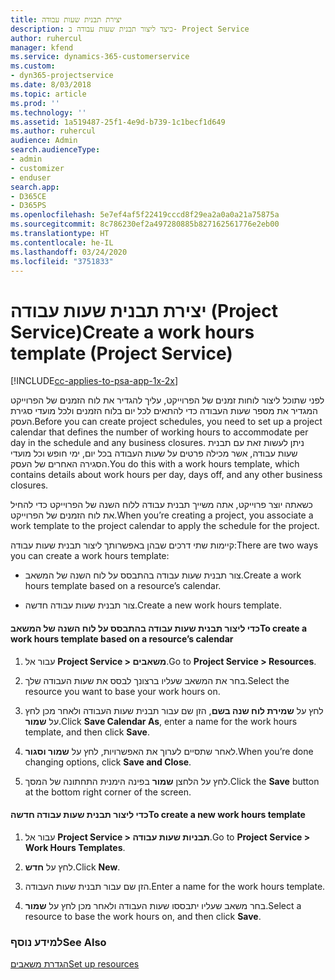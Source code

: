 ```yaml
---
title: יצירת תבנית שעות עבודה
description: כיצד ליצור תבנית שעות עבודה ב- Project Service
author: ruhercul
manager: kfend
ms.service: dynamics-365-customerservice
ms.custom:
- dyn365-projectservice
ms.date: 8/03/2018
ms.topic: article
ms.prod: ''
ms.technology: ''
ms.assetid: 1a519487-25f1-4e9d-b739-1c1becf1d649
ms.author: ruhercul
audience: Admin
search.audienceType:
- admin
- customizer
- enduser
search.app:
- D365CE
- D365PS
ms.openlocfilehash: 5e7ef4af5f22419cccd8f29ea2a0a0a21a75875a
ms.sourcegitcommit: 8c786230ef2a497280885b827162561776e2eb00
ms.translationtype: HT
ms.contentlocale: he-IL
ms.lasthandoff: 03/24/2020
ms.locfileid: "3751833"
---
```

# <a name="create-a-work-hours-template-project-service"></a><span data-ttu-id="40dec-103">יצירת תבנית שעות עבודה (Project Service)</span><span class="sxs-lookup"><span data-stu-id="40dec-103">Create a work hours template (Project Service)</span></span>

[!INCLUDE[cc-applies-to-psa-app-1x-2x](../includes/cc-applies-to-psa-app-1x-2x.md)]

<span data-ttu-id="40dec-104">לפני שתוכל ליצור לוחות זמנים של הפרוייקט, עליך להגדיר את לוח הזמנים של הפרוייקט המגדיר את מספר שעות העבודה כדי להתאים לכל יום בלוח הזמנים ולכל מועדי סגירת העסק.</span><span class="sxs-lookup"><span data-stu-id="40dec-104">Before you can create project schedules, you need to set up a project calendar that defines the number of working hours to accommodate per day in the schedule and any business closures.</span></span> <span data-ttu-id="40dec-105">ניתן לעשות זאת עם תבנית שעות עבודה, אשר מכילה פרטים על שעות העבודה בכל יום, ימי חופש וכל מועדי הסגירה האחרים של העסק.</span><span class="sxs-lookup"><span data-stu-id="40dec-105">You do this with a work hours template, which contains details about work hours per day, days off, and any other business closures.</span></span>  
  
 <span data-ttu-id="40dec-106">כשאתה יוצר פרוייקט, אתה משייך תבנית עבודה ללוח השנה של הפרוייקט כדי להחיל את לוח הזמנים של הפרוייקט.</span><span class="sxs-lookup"><span data-stu-id="40dec-106">When you’re creating a project, you associate a work template to the project calendar to apply the schedule for the project.</span></span>  
  
 <span data-ttu-id="40dec-107">קיימות שתי דרכים שבהן באפשרותך ליצור תבנית שעות עבודה:</span><span class="sxs-lookup"><span data-stu-id="40dec-107">There are two ways you can create a work hours template:</span></span>  
  
-   <span data-ttu-id="40dec-108">צור תבנית שעות עבודה בהתבסס על לוח השנה של המשאב.</span><span class="sxs-lookup"><span data-stu-id="40dec-108">Create a work hours template based on a resource’s calendar.</span></span>  
  
-   <span data-ttu-id="40dec-109">צור תבנית שעות עבודה חדשה.</span><span class="sxs-lookup"><span data-stu-id="40dec-109">Create a new work hours template.</span></span>  
  
#### <a name="to-create-a-work-hours-template-based-on-a-resources-calendar"></a><span data-ttu-id="40dec-110">כדי ליצור תבנית שעות עבודה בהתבסס על לוח השנה של המשאב</span><span class="sxs-lookup"><span data-stu-id="40dec-110">To create a work hours template based on a resource’s calendar</span></span>  
  
1.  <span data-ttu-id="40dec-111">עבור אל **Project Service > משאבים**.</span><span class="sxs-lookup"><span data-stu-id="40dec-111">Go to **Project Service > Resources**.</span></span>  
  
2.  <span data-ttu-id="40dec-112">בחר את המשאב שעליו ברצונך לבסס את שעות העבודה שלך.</span><span class="sxs-lookup"><span data-stu-id="40dec-112">Select the resource you want to base your work hours on.</span></span>  
  
3.  <span data-ttu-id="40dec-113">לחץ על **שמירת לוח שנה בשם**, הזן שם עבור תבנית שעות העבודה ולאחר מכן לחץ על **שמור**.</span><span class="sxs-lookup"><span data-stu-id="40dec-113">Click **Save Calendar As**, enter a name for the work hours template, and then click **Save**.</span></span>  
  
4.  <span data-ttu-id="40dec-114">לאחר שתסיים לערוך את האפשרויות, לחץ על **שמור וסגור**.</span><span class="sxs-lookup"><span data-stu-id="40dec-114">When you’re done changing options, click **Save and Close**.</span></span>  
  
5.  <span data-ttu-id="40dec-115">לחץ על הלחצן **שמור** בפינה הימנית התחתונה של המסך.</span><span class="sxs-lookup"><span data-stu-id="40dec-115">Click the **Save** button at the bottom right corner of the screen.</span></span>  
  
#### <a name="to-create-a-new-work-hours-template"></a><span data-ttu-id="40dec-116">כדי ליצור תבנית שעות עבודה חדשה</span><span class="sxs-lookup"><span data-stu-id="40dec-116">To create a new work hours template</span></span>  
  
1.  <span data-ttu-id="40dec-117">עבור אל **Project Service > תבניות שעות עבודה**.</span><span class="sxs-lookup"><span data-stu-id="40dec-117">Go to **Project Service > Work Hours Templates**.</span></span>  
  
2.  <span data-ttu-id="40dec-118">לחץ על **חדש**.</span><span class="sxs-lookup"><span data-stu-id="40dec-118">Click **New**.</span></span>  
  
3.  <span data-ttu-id="40dec-119">הזן שם עבור תבנית שעות העבודה.</span><span class="sxs-lookup"><span data-stu-id="40dec-119">Enter a name for the work hours template.</span></span>  
  
4.  <span data-ttu-id="40dec-120">בחר משאב שעליו יתבססו שעות העבודה ולאחר מכן לחץ על **שמור**.</span><span class="sxs-lookup"><span data-stu-id="40dec-120">Select a resource to base the work hours on, and then click **Save**.</span></span>  
  
### <a name="see-also"></a><span data-ttu-id="40dec-121">למידע נוסף</span><span class="sxs-lookup"><span data-stu-id="40dec-121">See Also</span></span>  
 [<span data-ttu-id="40dec-122">הגדרת משאבים</span><span class="sxs-lookup"><span data-stu-id="40dec-122">Set up resources</span></span>](../project-service/set-up-resources.md)
